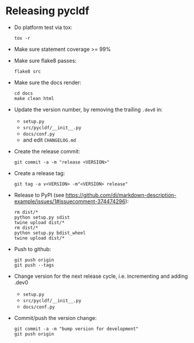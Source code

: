 
Releasing pycldf
================

- Do platform test via tox:
  ```shell
  tox -r
  ```

- Make sure statement coverage >= 99%
- Make sure flake8 passes:
  ```shell
  flake8 src
  ```

- Make sure the docs render:
  ```shell
  cd docs
  make clean html
  ```

- Update the version number, by removing the trailing `.dev0` in:
  - `setup.py`
  - `src/pycldf/__init__.py`
  - `docs/conf.py`
  - and edit `CHANGELOG.md`

- Create the release commit:
  ```shell
  git commit -a -m "release <VERSION>"
  ```

- Create a release tag:
  ```shell
  git tag -a v<VERSION> -m"<VERSION> release"
  ```

- Release to PyPI (see https://github.com/di/markdown-description-example/issues/1#issuecomment-374474296):
  ```shell
  rm dist/*
  python setup.py sdist
  twine upload dist/*
  rm dist/*
  python setup.py bdist_wheel
  twine upload dist/*
  ```

- Push to github:
  ```shell
  git push origin
  git push --tags
  ```

- Change version for the next release cycle, i.e. incrementing and adding .dev0
  - `setup.py`
  - `src/pycldf/__init__.py`
  - `docs/conf.py`

- Commit/push the version change:
  ```shell
  git commit -a -m "bump version for development"
  git push origin
  ```
